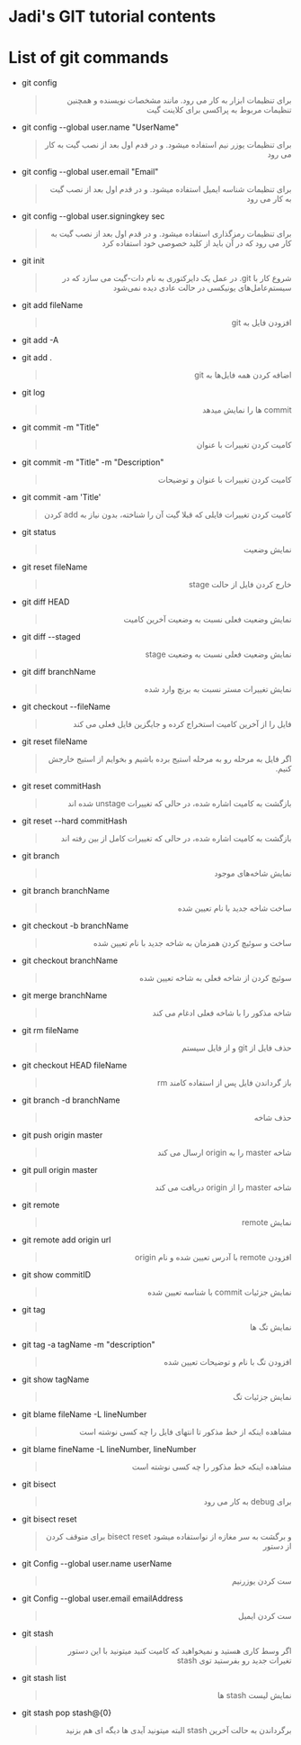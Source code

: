 # __Jadi's GIT tutorial contents__
# List of git commands
- git config 
    > <p dir="rtl" align="right">برای تنظیمات ابزار به کار می رود. مانند مشخصات نویسنده و همچنین تنظیمات مربوط به پراکسی برای کلاینت گیت</p>

- git config --global user.name "UserName"
    > <p dir="rtl" align="right">برای تنظیمات یوزر نیم استفاده میشود. و در قدم اول بعد از نصب گیت به کار می رود</p>

- git config --global user.email "Email"
    > <p dir="rtl" align="right">برای تنظیمات شناسه ایمیل استفاده میشود. و در قدم اول بعد از نصب گیت به کار می رود</p>

- git config --global user.signingkey sec
    > <p dir="rtl" align="right">برای تنظیمات رمزگذاری استفاده میشود. و در قدم اول بعد از نصب گیت به کار می رود که در آن باید از کلید خصوصی خود استفاده کرد</p>

- git init
    > <p dir="rtl" align="right">شروع کار با git. در عمل یک دایرکتوری به نام دات-گیت می سازد که در سیستم‌عامل‌های یونیکسی در حالت عادی دیده نمی‌شود</p>

- git add fileName
    > <p dir="rtl" align="right">افزودن فایل به git</p>

- git add -A
- git add .
    > <p dir="rtl" align="right">اضافه کردن همه فایل‌ها به git</p>
    
- git log
    > <p dir="rtl" align="right">commit ها را نمایش میدهد</p>
    
- git commit -m "Title"
    > <p dir="rtl" align="right">کامیت کردن تغییرات با عنوان</p>

- git commit -m "Title" -m "Description"
    > <p dir="rtl" align="right">کامیت کردن تغییرات با عنوان و توضیحات</p>

- git commit -am 'Title'
    > <p dir="rtl" align="right">کامیت کردن تغییرات فایلی که قبلا گیت آن را شناخته، بدون نیاز به add کردن</p>

- git status
    > <p dir="rtl" align="right">نمایش وضعیت</p>

- git reset fileName
    > <p dir="rtl" align="right">خارج کردن فایل از حالت stage</p>

- git diff HEAD
    > <p dir="rtl" align="right">نمایش وضعیت فعلی نسبت به وضعیت آخرین کامیت</p>

- git diff --staged
    > <p dir="rtl" align="right">نمایش وضعیت فعلی نسبت به وضعیت stage</p>

- git diff branchName
    > <p dir="rtl" align="right">نمایش تغییرات مستر نسبت به برنچ وارد شده</p>

- git checkout --fileName
    > <p dir="rtl" align="right">فایل را از آخرین کامیت استخراج کرده و جایگزین فایل فعلی می کند</p>

- git reset fileName
    > <p dir="rtl" align="right">اگر فایل به مرحله رو به مرحله استیج برده باشیم و بخوایم از استیج خارجش کنیم.</p>

- git reset commitHash
    > <p dir="rtl" align="right">بازگشت به کامیت اشاره شده، در حالی که تغییرات unstage شده اند</p>

- git reset --hard commitHash
    > <p dir="rtl" align="right">بازگشت به کامیت اشاره شده، در حالی که تغییرات کامل از بین رفته اند</p>

- git branch 
    > <p dir="rtl" align="right">نمایش شاخه‌های موجود</p>

- git branch branchName
    > <p dir="rtl" align="right">ساخت شاخه جدید با نام تعیین شده</p>

- git checkout -b branchName
    > <p dir="rtl" align="right">ساخت و سوئیچ کردن همزمان به شاخه جدید با نام تعیین شده</p>

- git checkout branchName
    > <p dir="rtl" align="right">سوئیچ کردن از شاخه فعلی به شاخه تعیین شده</p>

- git merge branchName
    > <p dir="rtl" align="right">شاخه مذکور را با شاخه فعلی ادغام می کند</p>

- git rm fileName
    > <p dir="rtl" align="right">حذف فایل از git و از فایل سیستم</p>

- git checkout HEAD fileName
    > <p dir="rtl" align="right">باز گرداندن فایل پس از استفاده کامند rm</p>

- git branch -d branchName
    > <p dir="rtl" align="right">حذف شاخه</p>

- git push origin master
    > <p dir="rtl" align="right">شاخه master را به origin ارسال می کند</p>

- git pull origin master
    > <p dir="rtl" align="right">شاخه master را از origin دریافت می کند</p>

- git remote 
    > <p dir="rtl" align="right">نمایش remote</p>

- git remote add origin url
    > <p dir="rtl" align="right">افزودن remote با آدرس تعیین شده و نام origin</p>

- git show commitID
    > <p dir="rtl" align="right">نمایش جزئیات commit با شناسه تعیین شده</p>

- git tag
    > <p dir="rtl" align="right">نمایش تگ ها</p>

- git tag -a tagName -m "description"
    > <p dir="rtl" align="right">افزودن تگ با نام و توضیحات تعیین شده</p>

- git show tagName
    > <p dir="rtl" align="right">نمایش جزئیات تگ</p>

- git blame fileName -L lineNumber
    > <p dir="rtl" align="right">مشاهده اینکه از خط مذکور تا انتهای فایل را چه کسی نوشته است</p>
    
- git blame fineName -L lineNumber, lineNumber 
    > <p dir="rtl" align="right">مشاهده اینکه  خط مذکور را چه کسی نوشته است</p>

- git bisect 
    > <p dir="rtl" align="right">برای debug به کار می رود</p>
    
- git bisect reset
    > <p dir="rtl" align="right">و برگشت به سر مغازه از نواستفاده میشود   bisect reset برای متوقف کردن  از دستور </p>

- git Config --global user.name userName
    > <p dir="rtl" align="right">ست کردن یوزرنیم</p>

- git Config --global user.email emailAddress
    > <p dir="rtl" align="right">ست کردن ایمیل</p>

- git stash
    > <p dir="rtl" align="right">اگر وسط کاری هستید و نمیخواهید که کامیت کنید میتونید با این دستور تغیرات جدید رو بفرستید توی stash</p>
- git stash list
    > <p dir="rtl" align="right">نمایش لیست stash ها</p>
- git stash pop stash@{0}
    > <p dir="rtl" align="right">برگرداندن به حالت آخرین stash البته میتونید آیدی ها دیگه ای هم بزنید </p>
